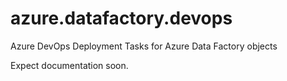 # azure.datafactory.devops
Azure DevOps Deployment Tasks for Azure Data Factory objects

Expect documentation soon.
